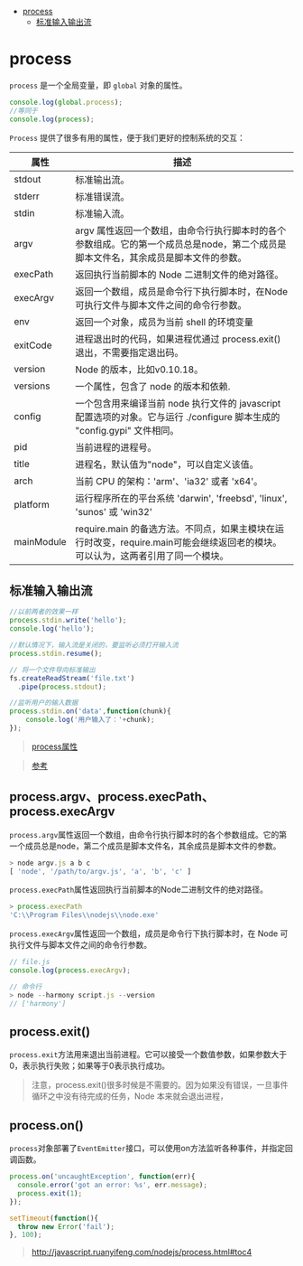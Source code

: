 

<!-- toc orderedList:0 depthFrom:1 depthTo:6 -->

* [process](#process)
    * [标准输入输出流](#标准输入输出流)

<!-- tocstop -->

# process
`process` 是一个全局变量，即 `global` 对象的属性。

```js
console.log(global.process);
//等同于
console.log(process);
```

`Process` 提供了很多有用的属性，便于我们更好的控制系统的交互：

属性	| 描述
-----|-------
stdout	|标准输出流。
stderr	|标准错误流。
stdin	|标准输入流。
argv	|argv 属性返回一个数组，由命令行执行脚本时的各个参数组成。它的第一个成员总是node，第二个成员是脚本文件名，其余成员是脚本文件的参数。
execPath|	返回执行当前脚本的 Node 二进制文件的绝对路径。
execArgv	|返回一个数组，成员是命令行下执行脚本时，在Node可执行文件与脚本文件之间的命令行参数。
env	|返回一个对象，成员为当前 shell 的环境变量
exitCode	|进程退出时的代码，如果进程优通过 process.exit() 退出，不需要指定退出码。
version|	Node 的版本，比如v0.10.18。
versions	|一个属性，包含了 node 的版本和依赖.
config	|一个包含用来编译当前 node 执行文件的 javascript 配置选项的对象。它与运行 ./configure 脚本生成的 "config.gypi" 文件相同。
pid|	当前进程的进程号。
title|	进程名，默认值为"node"，可以自定义该值。
arch	|当前 CPU 的架构：'arm'、'ia32' 或者 'x64'。
platform	|运行程序所在的平台系统 'darwin', 'freebsd', 'linux', 'sunos' 或 'win32'
mainModule	|require.main 的备选方法。不同点，如果主模块在运行时改变，require.main可能会继续返回老的模块。可以认为，这两者引用了同一个模块。

## 标准输入输出流

```js
//以前两者的效果一样
process.stdin.write('hello');
console.log('hello');
```
```js
//默认情况下，输入流是关闭的，要监听必须打开输入流
process.stdin.resume();

// 将一个文件导向标准输出
fs.createReadStream('file.txt')
  .pipe(process.stdout);

//监听用户的输入数据
process.stdin.on('data',function(chunk){
    console.log('用户输入了：'+chunk);
});
```
> [process属性](http://nodejs.jakeyu.top/#t135process)

> [参考](http://www.cnblogs.com/vajoy/p/4783390.html)

## process.argv、process.execPath、process.execArgv

`process.argv`属性返回一个数组，由命令行执行脚本时的各个参数组成。它的第一个成员总是node，第二个成员是脚本文件名，其余成员是脚本文件的参数。
```js
> node argv.js a b c
[ 'node', '/path/to/argv.js', 'a', 'b', 'c' ]
```

`process.execPath`属性返回执行当前脚本的Node二进制文件的绝对路径。
```js
> process.execPath
'C:\\Program Files\\nodejs\\node.exe'
```

`process.execArgv`属性返回一个数组，成员是命令行下执行脚本时，在 Node 可执行文件与脚本文件之间的命令行参数。

```js
// file.js
console.log(process.execArgv);

// 命令行
> node --harmony script.js --version
// ['harmony']
```

## process.exit()

`process.exit`方法用来退出当前进程。它可以接受一个数值参数，如果参数大于0，表示执行失败；如果等于0表示执行成功。

>注意，process.exit()很多时候是不需要的。因为如果没有错误，一旦事件循环之中没有待完成的任务，Node 本来就会退出进程，

## process.on()

`process`对象部署了`EventEmitter`接口，可以使用on方法监听各种事件，并指定回调函数。
```js
process.on('uncaughtException', function(err){
  console.error('got an error: %s', err.message);
  process.exit(1);
});

setTimeout(function(){
  throw new Error('fail');
}, 100);
```
>http://javascript.ruanyifeng.com/nodejs/process.html#toc4
